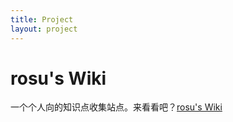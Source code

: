 ```yaml
---
title: Project
layout: project
---
```


# rosu's Wiki

一个个人向的知识点收集站点。来看看吧？[rosu's Wiki](https://wiki.rosuh.me)